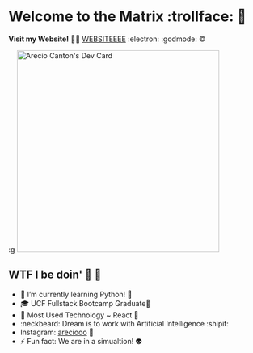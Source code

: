 # Welcome to the Matrix :trollface: :goat:
**Visit my Website!** :mage_man:
[WEBSITEEEE](https://areciocodes.com/) :electron: :godmode: ©
<!--**Arecio3/Arecio3** is a ✨ _special_ ✨ repository because its `README.md` (this file) appears on your GitHub profile.-->
:g
<a href="https://app.daily.dev/Arecio3"><img src="https://api.daily.dev/devcards/d4df957857aa4640bcffbbfb323bcedf.png?r=ksg" width="400" alt="Arecio Canton's Dev Card"/></a>
## WTF I be doin' :superhero: 🥶
- 🌱 I’m currently learning Python! :snake:
- :mortar_board: UCF Fullstack Bootcamp Graduate:yellow_heart:
- :crystal_ball: Most Used Technology ~ React :crystal_ball:
- :neckbeard: Dream is to work with Artificial Intelligence :shipit:
- Instagram: [areciooo](https://www.instagram.com/areciooo/) :pushpin:
- ⚡ Fun fact: We are in a simualtion! :alien:

